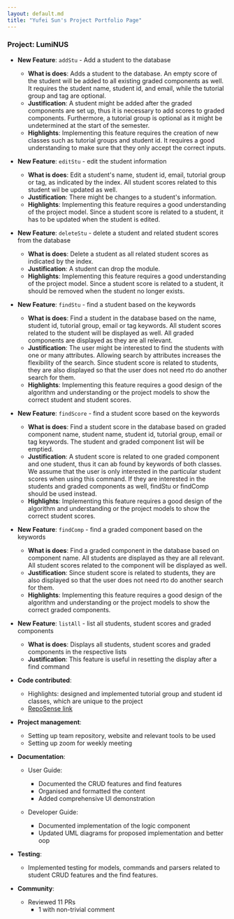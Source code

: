 ```yaml
---
layout: default.md
title: "Yufei Sun's Project Portfolio Page"
---
```


### Project: LumiNUS


* **New Feature**: `addStu` - Add a student to the database
    * **What is does**: Adds a student to the database. An empty score of the student will be added to all existing 
  graded components as well. It requires the student name, student id, and email, while the tutorial group and tag are optional.
    * **Justification**: A student might be added after the graded components are set up, thus it is necessary to add 
    scores to graded components. Furthermore, a tutorial group is optional as it might be undetermined at the start of the semester.
    * **Highlights**: Implementing this feature requires the creation of new classes such as tutorial groups and student id.
  It requires a good understanding to make sure that they only accept the correct inputs.


* **New Feature**: `editStu` - edit the student information
    * **What is does**: Edit a student's name, student id, email, tutorial group or tag, as indicated by the index. All student scores related to this student wil be updated as well.
    * **Justification**: There might be changes to a student's information.
    * **Highlights**: Implementing this feature requires a good understanding of the project model. Since a student score is related to a student, it has to be updated when the student is edited.


* **New Feature**: `deleteStu` - delete a student and related student scores from the database
    * **What is does**: Delete a student as all related student scores as indicated by the index.
    * **Justification**: A student can drop the module.
    * **Highlights**: Implementing this feature requires a good understanding of the project model. Since a student score is related to a student, it should be removed when the student no longer exists.


* **New Feature**: `findStu` - find a student based on the keywords
    * **What is does**: Find a student in the database based on the name, student id, tutorial group, email or tag keywords. 
  All student scores related to the student will be displayed as well. All graded components are displayed as they are all relevant.
    * **Justification**: The user might be interested to find the students with one or many attributes. Allowing search 
  by attributes increases the flexibility of the search. Since student score is related to students, they are also displayed so that the user does not need rto do another search for them.
    * **Highlights**: Implementing this feature requires a good design of the algorithm and understanding or the project models to show the correct student and student scores.


* **New Feature**: `findScore` - find a student score based on the keywords
    * **What is does**: Find a student score in the database based on graded component name, student name, student id, tutorial group, email or tag keywords.
      The student and graded component list will be emptied.
    * **Justification**: A student score is related to one graded component and one student, thus it can ab found by keywords of both classes. 
  We assume that the user is only interested in the particular student scores when using this command. If they are interested in the students and graded components as well, findStu or findComp should be used instead.
    * **Highlights**: Implementing this feature requires a good design of the algorithm and understanding or the project models to show the correct student scores.


* **New Feature**: `findComp` - find a graded component based on the keywords
    * **What is does**:  Find a graded component in the database based on component name. All students are displayed as they are all relevant.
      All student scores related to the component will be displayed as well.
    * **Justification**: Since student score is related to students, they are also displayed so that the user does not need rto do another search for them.
    * **Highlights**: Implementing this feature requires a good design of the algorithm and understanding or the project models to show the correct graded components.

* **New Feature**: `listAll` - list all students, student scores and graded components
  * **What is does**:  Displays all students, student scores and graded components in the respective lists
  * **Justification**: This feature is useful in resetting the display after a find command
  
  

* **Code contributed**:
    * Highlights: designed and implemented tutorial group and student id classes, which are unique to the project
    * [RepoSense link](https://nus-cs2103-ay2324s1.github.io/tp-dashboard/?search=&sort=groupTitle&sortWithin=title&timeframe=commit&mergegroup=&groupSelect=groupByRepos&breakdown=true&checkedFileTypes=docs~functional-code~test-code&since=2023-09-22&tabOpen=true&tabType=authorship&tabAuthor=feifeiraindrops&tabRepo=AY2324S1-CS2103T-W08-2%2Ftp%5Bmaster%5D&authorshipIsMergeGroup=false&authorshipFileTypes=docs~functional-code~test-code&authorshipIsBinaryFileTypeChecked=false&authorshipIsIgnoredFilesChecked=false)


* **Project management**:
    * Setting up team repository, website and relevant tools to be used
    * Setting up zoom for weekly meeting


* **Documentation**:
    * User Guide:
      * Documented the CRUD features and find features
      * Organised and formatted the content
      * Added comprehensive UI demonstration
  
    * Developer Guide:
      * Documented implementation of the logic component
      * Updated UML diagrams for proposed implementation and better oop


* **Testing**:
    * Implemented testing for models, commands and parsers related to student CRUD features and the find features.


* **Community**:
    * Reviewed 11 PRs
      * 1 with non-trivial comment




